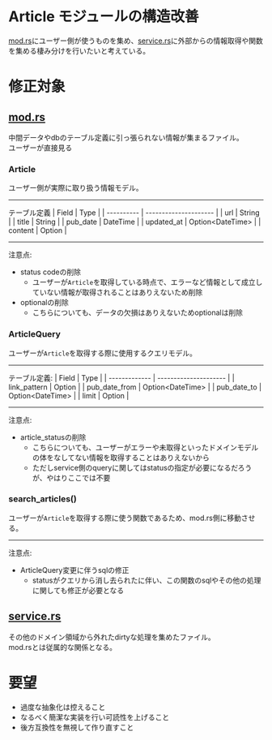 # Article モジュールの構造改善
[mod.rs](../../src/core/article/mod.rs)にユーザー側が使うものを集め、[service.rs](../../src/core/article/service.rs)に外部からの情報取得や関数を集める棲み分けを行いたいと考えている。

# 修正対象
## [mod.rs](../../src/core/article/mod.rs)
中間データやdbのテーブル定義に引っ張られない情報が集まるファイル。\
ユーザーが直接見る

### Article
ユーザー側が実際に取り扱う情報モデル。

---

テーブル定義
| Field      | Type                  |
| ---------- | --------------------- |
| url        | String                |
| title      | String                |
| pub_date   | DateTime<Utc>         |
| updated_at | Option<DateTime<Utc>> |
| content    | Option<String>        |

---

注意点:
- status codeの削除
  - ユーザーが`Article`を取得している時点で、エラーなど情報として成立していない情報が取得されることはありえないため削除
- optionalの削除
  - こちらについても、データの欠損はありえないためoptionalは削除

### ArticleQuery
ユーザーが`Article`を取得する際に使用するクエリモデル。

---

テーブル定義:
| Field         | Type                  |
| ------------- | --------------------- |
| link_pattern  | Option<String>        |
| pub_date_from | Option<DateTime<Utc>> |
| pub_date_to   | Option<DateTime<Utc>> |
| limit         | Option<i64>           |

---

注意点:
- article_statusの削除
  - こちらについても、ユーザーがエラーや未取得といったドメインモデルの体をなしてない情報を取得することはありえないから
  - ただしservice側のqueryに関してはstatusの指定が必要になるだろうが、やはりここでは不要


### search_articles()
ユーザーが`Article`を取得する際に使う関数であるため、mod.rs側に移動させる。

---

注意点:
- ArticleQuery変更に伴うsqlの修正
  - statusがクエリから消し去られたに伴い、この関数のsqlやその他の処理に関しても修正が必要となる

## [service.rs](../../src/core/article/service.rs)
その他のドメイン領域から外れたdirtyな処理を集めたファイル。\
mod.rsとは従属的な関係となる。

# 要望
- 過度な抽象化は控えること
- なるべく簡潔な実装を行い可読性を上げること
- 後方互換性を無視して作り直すこと